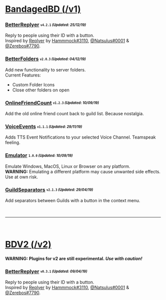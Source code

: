 # [BandagedBD (/v1)](/v1)

### [BetterReplyer](/v1/BetterReplyer.plugin.js) <sub><sup>`v4.2.1` *(Updated: 25/12/19)*</sup></sub>
Reply to people using their ID with a button.  
Inspired by [Replyer](https://github.com/cosmicsalad/Discord-Themes-and-Plugins/blob/master/plugins/replyer.plugin.js) by [Hammmock#3110](https://github.com/cosmicsalad), [@Natsulus#0001](https://github.com/Delivator) & [@Zerebos#7790](https://github.com/rauenzi).

### [BetterFolders](/v1/BetterFolders.plugin.js) <sub><sup>`v2.0.3` *(Updated: 04/12/19)*</sup></sub>
Add new functionality to server folders.  
Current Features:
- Custom Folder Icons
- Close other folders on open

### [OnlineFriendCount](/v1/OnlineFriendCount.plugin.js) <sub><sup>`v1.2.3` *(Updated: 10/09/19)*</sup></sub>
Add the old online friend count back to guild list. Because nostalgia.

### [VoiceEvents](/v1/VoiceEvents.plugin.js) <sub><sup>`v1.1.1` *(Updated: 29/11/19)*</sup></sub>
Adds TTS Event Notifications to your selected Voice Channel. Teamspeak feeling.

### [Emulator](/v1/Emulator.plugin.js) <sub><sup>`1.0.0` *(Updated: 10/09/19)*</sup></sub>
Emulate Windows, MacOS, Linux or Browser on any platform.  
**WARNING:** Emulating a different platform may cause unwanted side effects. Use at own risk.

### [GuildSeparators](/v1/GuildSeparators.plugin.js) <sub><sup>`v2.1.3` *(Updated: 29/04/19)*</sup></sub>
Add separators between Guilds with a button in the context menu.

<br>

---

<br>

# [BDV2 (/v2)](/v2)
#### **WARNING:** Plugins for v2 are still experimental. *Use with caution!*

### [BetterReplyer](/v2/BetterReplyer) <sub><sup>`v0.3.1` *(Updated: 09/04/19)*</sup></sub>
Reply to people using their ID with a button.  
Inspired by [Replyer](https://github.com/cosmicsalad/Discord-Themes-and-Plugins/blob/master/plugins/replyer.plugin.js) by [Hammmock#3110](https://github.com/cosmicsalad), [@Natsulus#0001](https://github.com/Delivator) & [@Zerebos#7790](https://github.com/rauenzi).